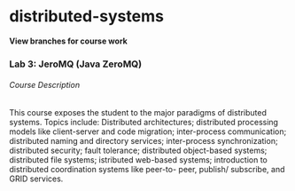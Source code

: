# distributed-systems

**View branches for course work**

### Lab 3: JeroMQ (Java ZeroMQ)

###### Course Description
This course exposes the student to the major paradigms of distributed systems. Topics include: Distributed architectures;
distributed processing models like client-server and code migration; inter-process communication; distributed naming and
directory services; inter-process synchronization; distributed security; fault tolerance; distributed object-based systems;
distributed file systems; istributed web-based systems; introduction to distributed coordination systems like peer-to- peer,
publish/ subscribe, and GRID services.
